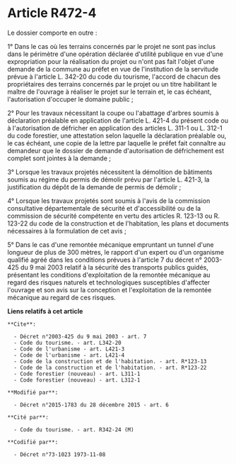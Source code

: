 # Article R472-4

Le dossier comporte en outre : 

1° Dans le cas où les terrains concernés par le projet ne sont pas inclus dans le périmètre d'une opération déclarée
d'utilité publique en vue d'une expropriation pour la réalisation du projet ou n'ont pas fait l'objet d'une demande de la
commune au préfet en vue de l'institution de la servitude prévue à l'article L. 342-20 du code du tourisme, l'accord de
chacun des propriétaires des terrains concernés par le projet ou un titre habilitant le maître de l'ouvrage à réaliser le
projet sur le terrain et, le cas échéant, l'autorisation d'occuper le domaine public ; 

2° Pour les travaux nécessitant la coupe ou l'abattage d'arbres soumis à déclaration préalable en application de l'article
L. 421-4 du présent code ou à l'autorisation de défricher en application des articles L. 311-1 ou L. 312-1 du code forestier,
une attestation selon laquelle la déclaration préalable ou, le cas échéant, une copie de la lettre par laquelle le préfet
fait connaître au demandeur que le dossier de demande d'autorisation de défrichement est complet sont jointes à la demande ; 

3° Lorsque les travaux projetés nécessitent la démolition de bâtiments soumis au régime du permis de démolir prévu par
l'article L. 421-3, la justification du dépôt de la demande de permis de démolir ; 

4° Lorsque les travaux projetés sont soumis à l'avis de la commission consultative départementale de sécurité et
d'accessibilité ou de la commission de sécurité compétente en vertu des articles R. 123-13 ou R. 123-22 du code de la
construction et de l'habitation, les plans et documents nécessaires à la formulation de cet avis ; 

5° Dans le cas d'une remontée mécanique empruntant un tunnel d'une longueur de plus de 300 mètres, le rapport d'un expert ou
d'un organisme qualifié agréé dans les conditions prévues à l'article 7 du décret n° 2003-425 du 9 mai 2003 relatif à la
sécurité des transports publics guidés, présentant les conditions d'exploitation de la remontée mécanique au regard des
risques naturels et technologiques susceptibles d'affecter l'ouvrage et son avis sur la conception et l'exploitation de la
remontée mécanique au regard de ces risques.

**Liens relatifs à cet article**

	**Cite**:

	  - Décret n°2003-425 du 9 mai 2003 - art. 7
	  - Code du tourisme. - art. L342-20
	  - Code de l'urbanisme - art. L421-3
	  - Code de l'urbanisme - art. L421-4
	  - Code de la construction et de l'habitation. - art. R*123-13
	  - Code de la construction et de l'habitation. - art. R*123-22
	  - Code forestier (nouveau) - art. L311-1
	  - Code forestier (nouveau) - art. L312-1

	**Modifié par**:

	  - Décret n°2015-1783 du 28 décembre 2015 - art. 6

	**Cité par**:

	  - Code du tourisme. - art. R342-24 (M)

	**Codifié par**:

	  - Décret n°73-1023 1973-11-08
